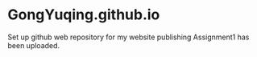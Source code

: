 # GongYuqing.github.io
 Set up github web repository for my website publishing
Assignment1 has been uploaded.
